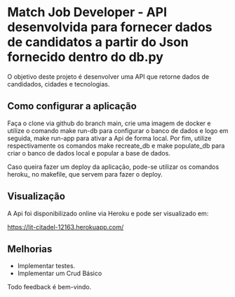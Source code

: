 # Match Job Developer - API desenvolvida para fornecer dados de candidatos a partir do Json fornecido dentro do db.py

O objetivo deste projeto é desenvolver uma API que retorne dados de candidados, cidades e
tecnologias.

## Como configurar a aplicação

Faça o clone via github do branch main, crie uma imagem de docker e utilize o comando make run-db para configurar o banco de dados e logo em seguida, make run-app para ativar a Api de forma local. Por fim, utilize respectivamente os comandos make recreate_db e make populate_db para criar o banco de dados local e popular a base de dados.

Caso queira fazer um deploy da aplicação, pode-se utilizar os comandos heroku_ no makefile, 
que servem para fazer o deploy.

## Visualização

A Api foi disponibilizado online via Heroku e pode ser visualizado em:

https://lit-citadel-12163.herokuapp.com/

## Melhorias
- Implementar testes.
- Implementar um Crud Básico


Todo feedback é bem-vindo. 